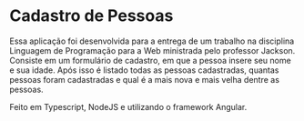 # Cadastro de Pessoas
Essa aplicação foi desenvolvida para a entrega de um trabalho na disciplina Linguagem de Programação para a Web ministrada pelo professor Jackson. Consiste em um formulário de cadastro, em que a pessoa insere seu nome e sua idade. Após isso é listado todas as pessoas cadastradas, quantas pessoas foram cadastradas e qual é a mais nova e mais velha dentre as pessoas. 

Feito em Typescript, NodeJS e utilizando o framework Angular.
